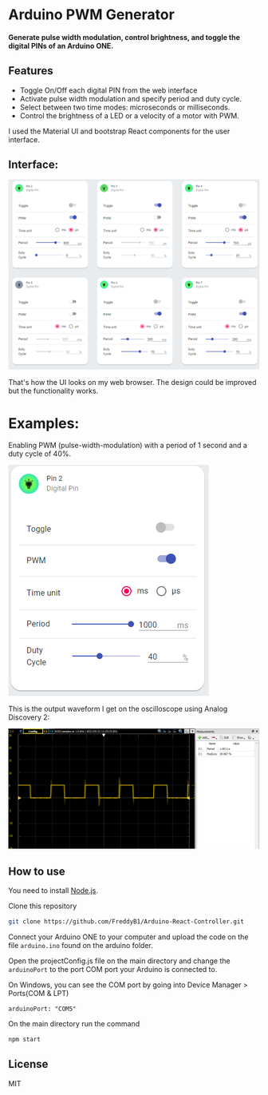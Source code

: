 # Arduino PWM Generator
#### Generate pulse width modulation, control brightness, and toggle the digital PINs of an Arduino ONE.

## Features

- Toggle On/Off each digital PIN from the web interface
- Activate pulse width modulation and specify period and duty cycle.
- Select between two time modes: microseconds or milliseconds.
- Control the brightness of a LED or a velocity of a motor with PWM.

I used the Material UI and bootstrap React components for the user interface.

## Interface:
<img src="images/full UI.PNG"/>

That's how the UI looks on my web browser. The design could be improved but the functionality works.

# Examples:

Enabling PWM (pulse-width-modulation) with a period of 1 second and a duty cycle of 40%.

<img src="images/pin2_1000ms_40_percent_ui.PNG"/>

This is the output waveform I get on the oscilloscope using Analog Discovery 2:

<img src="images/pin2_1000ms_40_percent.PNG"/>


## How to use

You need to install [Node.js](https://nodejs.org/).

Clone this repository 
```sh
git clone https://github.com/FreddyB1/Arduino-React-Controller.git
```

Connect your Arduino ONE to your computer and upload the code on the file `arduino.ino` found on the arduino folder.

Open the projectConfig.js file on the main directory and change the `arduinoPort` to the port COM port your Arduino is connected to.

On Windows, you can see the COM port by going into Device Manager > Ports(COM & LPT)
```
arduinoPort: "COM5"
```

On the main directory run the command
```sh
npm start
```

## License
MIT
